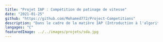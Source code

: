 ```yaml
---
title: "Projet IAP : Compétition de patinage de vitesse"
date: "2021-01-25"
github: "https://github.com/Mohamed772/Project-Competitions"
description: "Dans le cadre de la matière IAP (Introduction à l'algorithmie et la programmation), développement d'un outil en ligne de commande permettant l'enregistrement des temps et du classement de patineurs lors d'une compétition de patinage de vitesse."
langages: "C"
featuredImage: ../../images/projets/sda.jpg
---
```

